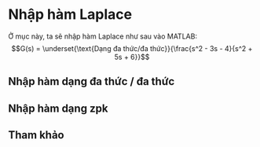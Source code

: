 # Nhập hàm Laplace

Ở mục này, ta sẽ nhập hàm Laplace như sau vào MATLAB:
$$G(s) = \underset{\text{Dạng đa thức/đa thức}}{\frac{s^2 - 3s - 4}{s^2 + 5s + 6}}$$

## Nhập hàm dạng đa thức / đa thức


## Nhập hàm dạng zpk

## Tham khảo
